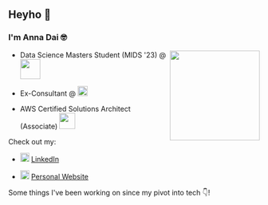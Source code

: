 ## Heyho 👋
### I'm Anna Dai 🤓

<img width=180 align="right" src="https://user-images.githubusercontent.com/89488845/147893186-6047ac49-0e31-40d2-92a0-d8970c6760b8.png">

* Data Science Masters Student (MIDS '23) @ <img width=40 src="https://user-images.githubusercontent.com/89488845/147893156-29b1d4e6-3753-466d-8582-f5fabfd6c48c.png">

* Ex-Consultant @ <img width=20 src="https://user-images.githubusercontent.com/89488845/147893110-bf068367-a1da-43bb-a6ad-6732a5e47913.png">

* AWS Certified Solutions Architect (Associate)  <img width=32 src="https://user-images.githubusercontent.com/89488845/147893227-946c94ac-e0ae-4b63-bc56-70b0f7976583.png">



Check out my:

* <img width=18 src="https://www.edigitalagency.com.au/wp-content/uploads/new-linkedin-logo-white-black-png.png"> [LinkedIn](https://www.linkedin.com/in/dai-anna/)

* <img width=18 src="https://user-images.githubusercontent.com/89488845/152584137-d178d899-cf2e-4d31-85f3-ef14ac2e22b1.png"> [Personal Website](https://dai-anna.github.io)



Some things I've been working on since my pivot into tech 👇!




<!--
**dai-anna/dai-anna** is a ✨ _special_ ✨ repository because its `README.md` (this file) appears on your GitHub profile.

Here are some ideas to get you started:

- 🔭 I’m currently working on ...
- 🌱 I’m currently learning ...
- 👯 I’m looking to collaborate on ...
- 🤔 I’m looking for help with ...
- 💬 Ask me about ...
- 📫 How to reach me: ...
- 😄 Pronouns: ...
- ⚡ Fun fact: ...
-->
